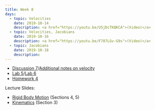 ```yaml
---
title: Week 8
days:
  - topic: Velocities
    date: 2019-10-14
    description: <a href="https://youtu.be/U5jDcTKQKCA">(Video)</a>
  - topic: Velocities, Jacobians
    date: 2019-10-16
    description: <a href="https://youtu.be/F787LGv-G9s">(Video)</a>
  - topic: Jacobians
    date: 2019-10-18
    description: 
---
```


- [Discussion 7](../assets/discussions/D7___Velocities_and_Adjoints.pdf)/[Additional notes on velocity](../assets/discussions/additional_velocity_notes.pdf)
- [Lab 5](../assets/labs/lab5.zip)/[Lab 6](../assets/labs/lab6.zip)
- [Homework 4](../assets/hw/HW4-fall2019.pdf)

Lecture Slides:
- [Rigid Body Motion](../assets/lectures/refs/RigidMotions_MLS_Chap2.pdf) (Sections 4, 5)
- [Kinematics](../assets/lectures/refs/Kinematics_MLS_Chap3.pdf) (Section 3)
